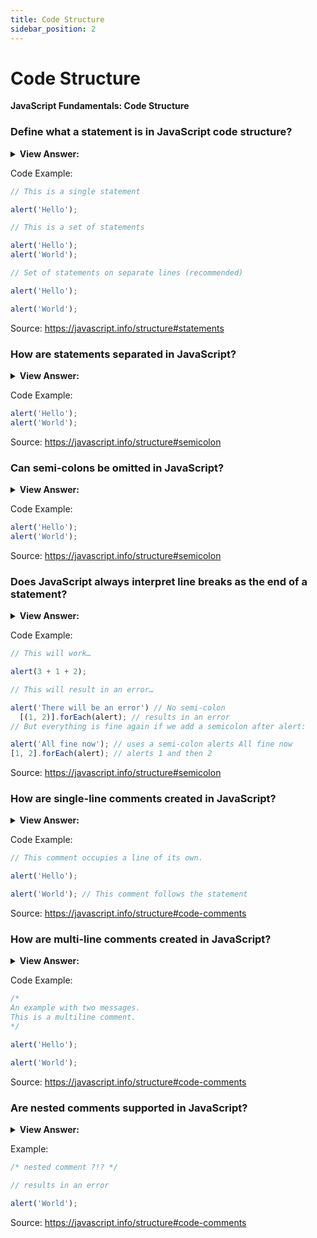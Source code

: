 ```yaml
---
title: Code Structure
sidebar_position: 2
---
```


# Code Structure

**JavaScript Fundamentals: Code Structure**

<head>
  <title>Code Structure - JavaScript Frontend Interview Questions & Answers</title>
  <meta charSet="utf-8" />
</head>

### Define what a statement is in JavaScript code structure?

<details>
  <summary><strong>View Answer:</strong></summary>
  <div>
  <div><strong>Interview Response:</strong> Statements are syntax constructs and commands that perform actions. Usually, statements are written on separate lines to make the code more readable.
  </div><br />
  <div><strong>Technical Response:</strong> Statements are used in JavaScript to control its program flow. Unlike properties, methods, and events, which are fundamentally tied to the object that owns them, statements are designed to work independently of any JavaScript object.
  </div>
  </div>
</details>

Code Example:

```js
// This is a single statement

alert('Hello');

// This is a set of statements

alert('Hello');
alert('World');

// Set of statements on separate lines (recommended)

alert('Hello');

alert('World');
```

Source: <https://javascript.info/structure#statements>

### How are statements separated in JavaScript?

<details>
  <summary><strong>View Answer:</strong></summary>
  <div>
  <div><strong>Interview Response:</strong>  Statements are separated in JavaScript with the implementation of a semi-colon.</div>
  </div>
</details>

Code Example:

```js
alert('Hello');
alert('World');
```

Source: <https://javascript.info/structure#semicolon>

### Can semi-colons be omitted in JavaScript?

<details>
  <summary><strong>View Answer:</strong></summary>
  <div>
  <div><strong>Interview Response:</strong> Yes, but it is not recommended.</div><br />
  <div><strong>Technical Response:</strong> Yes, but it is not considered good code etiquette and should not be done. JavaScript interprets the line break as an “implicit” semicolon. This is called an automatic semicolon insertion.
  </div>
  </div>
</details>

Code Example:

```js
alert('Hello');
alert('World');
```

Source: <https://javascript.info/structure#semicolon>

### Does JavaScript always interpret line breaks as the end of a statement?

<details>
  <summary><strong>View Answer:</strong></summary>
  <div>
  <div><strong>Interview Response:</strong> There are cases when a newline does not mean a semicolon and may result in an error.</div><br />
  <div><strong>Technical Response:</strong> There are cases when a newline does not mean a semicolon and may result in an error. The recommendation is to put semicolons between statements even if they are separated by newlines. This rule is widely adopted by the JavaScript community.
  </div>
  </div>
</details>

Code Example:

```js
// This will work…

alert(3 + 1 + 2);

// This will result in an error…

alert('There will be an error') // No semi-colon
  [(1, 2)].forEach(alert); // results in an error
// But everything is fine again if we add a semicolon after alert:

alert('All fine now'); // uses a semi-colon alerts All fine now
[1, 2].forEach(alert); // alerts 1 and then 2
```

Source: <https://javascript.info/structure#semicolon>

### How are single-line comments created in JavaScript?

<details>
  <summary><strong>View Answer:</strong></summary>
  <div>
  <div><strong>Interview Response:</strong> Single-line comments start with two forward slash characters //.</div>
  </div>
</details>

Code Example:

```js
// This comment occupies a line of its own.

alert('Hello');

alert('World'); // This comment follows the statement
```

Source: <https://javascript.info/structure#code-comments>

### How are multi-line comments created in JavaScript?

<details>
  <summary><strong>View Answer:</strong></summary>
  <div>
  <div><strong>Interview Response:</strong> Multiline comments start with a forward slash and an asterisk /* and end with an asterisk and a forward slash */.</div>
  </div>
</details>

Code Example:

```js
/*
An example with two messages.
This is a multiline comment.
*/

alert('Hello');

alert('World');
```

Source: <https://javascript.info/structure#code-comments>

### Are nested comments supported in JavaScript?

<details>
  <summary><strong>View Answer:</strong></summary>
  <div>
  <div><strong>Interview Response:</strong> No, nested comments are not supported. It will result in a syntax error.</div>
  </div>
</details>

Example:

```js
/* nested comment ?!? */

// results in an error

alert('World');
```

Source: <https://javascript.info/structure#code-comments>
